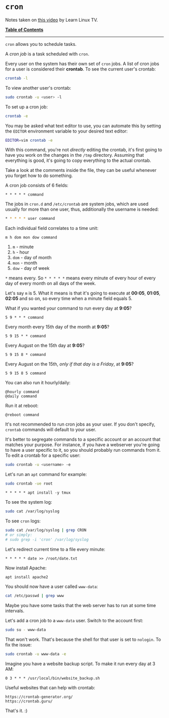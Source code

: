 # `cron`

Notes taken on [this video](https://youtu.be/7cbP7fzn0D8) by Learn Linux TV.

[**Table of Contents**](/README.md)

---

`cron` allows you to schedule tasks.

A *cron job* is a task scheduled with `cron`.

Every user on the system has their own set of `cron` jobs. A list of cron jobs
for a user is considered their **crontab**. To see the current user's crontab:

```bash
crontab -l
```

To view another user's crontab:

```bash
sudo crontab -u <user> -l
```

To set up a cron job:

```bash
crontab -e
```

You may be asked what text editor to use, you can automate this by setting the
`EDITOR` environment variable to your desired text editor: 

```bash
EDITOR=vim crontab -e
```

With this command, you're not *directly* editing the crontab, it's first going 
to have you work on the changes in the `/tmp` directory. Assuming that
everything is good, it's going to copy everything to the actual crontab.

Take a look at the comments inside the file, they can be useful whenever you
forget how to do something.

A cron job consists of 6 fields:

```
* * * * * command
```

The  jobs  in  `cron.d`  and  `/etc/crontab` are system jobs, which are used
usually for more than one user, thus, additionally the username is needed:

```bash
* * * * * user command 
```

Each individual field correlates to a time unit:

```
m h dom mon dow command
```

1. `m` - minute
2. `h` - hour 
3. `dom` - day of month
4. `mon` - month
5. `dow` - day of week
    
`*` means every. So `* * * * *` means every minute of every hour of every day
of every month on all days of the week. 

Let's say `m` is 5. What it means is that it's going to execute at **00:05**,
**01:05**, **02:05** and so on, so every time when a minute field equals 5.

What if you wanted your command to run every day at **9:05**?

```
5 9 * * * command
```

Every month every 15th day of the month at **9:05**?

```
5 9 15 * * command
```

Every August on the 15th day at **9:05**?

```
5 9 15 8 * command
```

Every August on the 15th, *only if that day is a Friday*, at **9:05**?

```
5 9 15 8 5 command
```

You can also run it hourly/daily:

```
@hourly command
@daily command
```

Run it at reboot:

```
@reboot command
```

It's not recommended to run cron jobs as your user. If you don't specify,
`crontab` commands will default to your user. 

It's better to segregate commands to a specific account or an account that
matches your purpose. For instance, if you have a webserver you're going to have
a user specific to it, so you should probably run commands from it. To edit a
crontab for a specific user:

```bash
sudo crontab -u <username> -e 
```

Let's run an `apt` command for example:

```bash
sudo crontab -ue root
```
```
* * * * * apt install -y tmux
```

To see the system log:

```bash
sudo cat /var/log/syslog
```

To see `cron` logs:

```bash
sudo cat /var/log/syslog | grep CRON
# or simply:
# sudo grep -i 'cron' /var/log/syslog
```

Let's redirect current time to a file every minute:

```
* * * * * date >> /root/date.txt
```
    
Now install Apache:

```bash
apt install apache2
```

You should now have a user called `www-data`:

```bash
cat /etc/passwd | grep www
```

Maybe you have some tasks that the web server has to run at some time
intervals.

Let's add a cron job to a `www-data` user. Switch to the account first:

```bash
sudo su - www-data
```

That won't work. That's because the shell for that user is set to `nologin`. To
fix the issue:

```bash
sudo crontab -u www-data -e
```

Imagine you have a website backup script. To make it run every day at 3 AM:
 
```
0 3 * * * /usr/local/bin/website_backup.sh
```

Useful websites that can help with crontab:

```
https://crontab-generator.org/
https://crontab.guru/
```

That's it. :)
